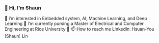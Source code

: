 ### 👋 Hi, I’m Shaun
 👀 I’m interested in Embedded system, AI, Machine Learning, and Deep Learning
 📖 I’m currently pursing a Master of Electrical and Computer Engineering at Rice University 🦉
 📫 How to reach me LinkedIn: Hsuan-You (Shaun) Lin
